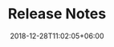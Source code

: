 ---
title: "Release Notes"
date: 2018-12-28T11:02:05+06:00
description: "this is meta description"

dedicated_page: true # Set to true to exclusively display this directory's related menu item in the sidebar.
restrictedSearch: true # Enable this option to confine search functionality to this directory only.
---